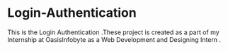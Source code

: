 # Login-Authentication
This is the Login Authentication .These  project is  created as a part of my Internship at OasisInfobyte as a Web Development and Designing Intern .
